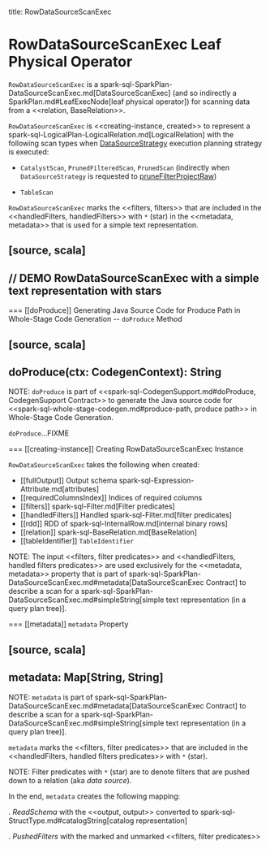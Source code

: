 title: RowDataSourceScanExec

# RowDataSourceScanExec Leaf Physical Operator

`RowDataSourceScanExec` is a spark-sql-SparkPlan-DataSourceScanExec.md[DataSourceScanExec] (and so indirectly a SparkPlan.md#LeafExecNode[leaf physical operator]) for scanning data from a <<relation, BaseRelation>>.

`RowDataSourceScanExec` is <<creating-instance, created>> to represent a spark-sql-LogicalPlan-LogicalRelation.md[LogicalRelation] with the following scan types when [DataSourceStrategy](../execution-planning-strategies/DataSourceStrategy.md) execution planning strategy is executed:

* `CatalystScan`, `PrunedFilteredScan`, `PrunedScan` (indirectly when `DataSourceStrategy` is requested to [pruneFilterProjectRaw](../execution-planning-strategies/DataSourceStrategy.md#pruneFilterProjectRaw))

* `TableScan`

`RowDataSourceScanExec` marks the <<filters, filters>> that are included in the <<handledFilters, handledFilters>> with `*` (star) in the <<metadata, metadata>> that is used for a simple text representation.

[source, scala]
----
// DEMO RowDataSourceScanExec with a simple text representation with stars
----

=== [[doProduce]] Generating Java Source Code for Produce Path in Whole-Stage Code Generation -- `doProduce` Method

[source, scala]
----
doProduce(ctx: CodegenContext): String
----

NOTE: `doProduce` is part of <<spark-sql-CodegenSupport.md#doProduce, CodegenSupport Contract>> to generate the Java source code for <<spark-sql-whole-stage-codegen.md#produce-path, produce path>> in Whole-Stage Code Generation.

`doProduce`...FIXME

=== [[creating-instance]] Creating RowDataSourceScanExec Instance

`RowDataSourceScanExec` takes the following when created:

* [[fullOutput]] Output schema spark-sql-Expression-Attribute.md[attributes]
* [[requiredColumnsIndex]] Indices of required columns
* [[filters]] spark-sql-Filter.md[Filter predicates]
* [[handledFilters]] Handled spark-sql-Filter.md[filter predicates]
* [[rdd]] RDD of spark-sql-InternalRow.md[internal binary rows]
* [[relation]] spark-sql-BaseRelation.md[BaseRelation]
* [[tableIdentifier]] `TableIdentifier`

NOTE: The input <<filters, filter predicates>> and <<handledFilters, handled filters predicates>> are used exclusively for the <<metadata, metadata>> property that is part of spark-sql-SparkPlan-DataSourceScanExec.md#metadata[DataSourceScanExec Contract] to describe a scan for a spark-sql-SparkPlan-DataSourceScanExec.md#simpleString[simple text representation (in a query plan tree)].

=== [[metadata]] `metadata` Property

[source, scala]
----
metadata: Map[String, String]
----

NOTE: `metadata` is part of spark-sql-SparkPlan-DataSourceScanExec.md#metadata[DataSourceScanExec Contract] to describe a scan for a spark-sql-SparkPlan-DataSourceScanExec.md#simpleString[simple text representation (in a query plan tree)].

`metadata` marks the <<filters, filter predicates>> that are included in the <<handledFilters, handled filters predicates>> with `*` (star).

NOTE: Filter predicates with `*` (star) are to denote filters that are pushed down to a relation (aka _data source_).

In the end, `metadata` creates the following mapping:

. *ReadSchema* with the <<output, output>> converted to spark-sql-StructType.md#catalogString[catalog representation]

. *PushedFilters* with the marked and unmarked <<filters, filter predicates>>
